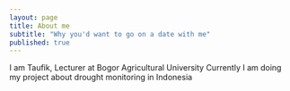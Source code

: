 ```yaml
---
layout: page
title: About me
subtitle: "Why you'd want to go on a date with me"
published: true
---
```



I am Taufik, Lecturer at Bogor Agricultural University
Currently I am doing my project about drought monitoring in Indonesia